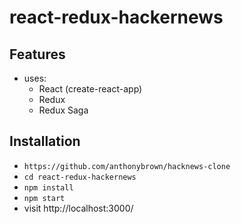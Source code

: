 # react-redux-hackernews

## Features

* uses:
  * React (create-react-app)
  * Redux
  * Redux Saga

## Installation

* `https://github.com/anthonybrown/hacknews-clone`
* `cd react-redux-hackernews`
* `npm install`
* `npm start`
* visit http://localhost:3000/
